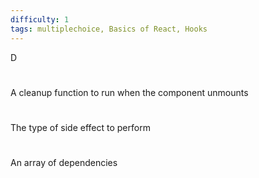 ```yaml
---
difficulty: 1
tags: multiplechoice, Basics of React, Hooks
---
```


D

#

A cleanup function to run when the component unmounts

#

The type of side effect to perform

#

An array of dependencies

